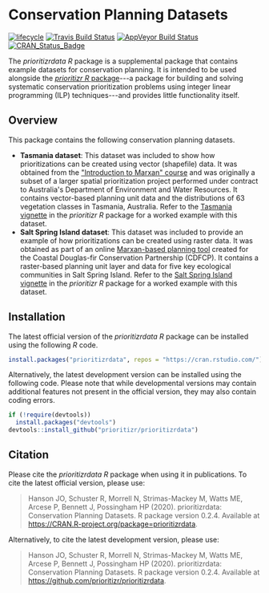 
<!--- README.md is generated from README.Rmd. Please edit that file -->
Conservation Planning Datasets
==============================

[![lifecycle](https://img.shields.io/badge/Lifecycle-stable-brightgreen.svg)](https://www.tidyverse.org/lifecycle/#stable) [![Travis Build Status](https://img.shields.io/travis/prioritizr/prioritizrdata/master.svg?label=Linux%20%26%20Mac%20OSX)](https://travis-ci.org/prioritizr/prioritizrdata) [![AppVeyor Build Status](https://img.shields.io/appveyor/ci/jeffreyhanson/prioritizrdata/master.svg?label=Windows)](https://ci.appveyor.com/project/jeffreyhanson/prioritizrdata) [![CRAN\_Status\_Badge](http://www.r-pkg.org/badges/version/prioritizrdata)](https://CRAN.R-project.org/package=prioritizrdata)

The *prioritizrdata R* package is a supplemental package that contains example datasets for conservation planning. It is intended to be used alongside the [*prioritizr R* package](https://prioritizr.net)---a package for building and solving systematic conservation prioritization problems using integer linear programming (ILP) techniques---and provides little functionality itself.

Overview
--------

This package contains the following conservation planning datasets.

-   **Tasmania dataset**: This dataset was included to show how prioritizations can be created using vector (shapefile) data. It was obtained from the ["Introduction to Marxan" course](https://marxansolutions.org/) and was originally a subset of a larger spatial prioritization project performed under contract to Australia's Department of Environment and Water Resources. It contains vector-based planning unit data and the distributions of 63 vegetation classes in Tasmania, Australia. Refer to the [Tasmania vignette](https://prioritizr.net/articles/tasmania.html) in the *prioritizr R* package for a worked example with this dataset.
-   **Salt Spring Island dataset**: This dataset was included to provide an example of how prioritizations can be created using raster data. It was obtained as part of an online [Marxan-based planning tool](https://arcese.forestry.ubc.ca/marxan-tool/) created for the Coastal Douglas-fir Conservation Partnership (CDFCP). It contains a raster-based planning unit layer and data for five key ecological communities in Salt Spring Island. Refer to the [Salt Spring Island vignette](https://prioritizr.net/articles/saltspring.html) in the *prioritizr R* package for a worked example with this dataset.

Installation
------------

The latest official version of the *prioritizrdata R* package can be installed using the following *R* code.

``` r
install.packages("prioritizrdata", repos = "https://cran.rstudio.com/")
```

Alternatively, the latest development version can be installed using the following code. Please note that while developmental versions may contain additional features not present in the official version, they may also contain coding errors.

``` r
if (!require(devtools))
  install.packages("devtools")
devtools::install_github("prioritizr/prioritizrdata")
```

Citation
--------

Please cite the *prioritizrdata R* package when using it in publications. To cite the latest official version, please use:

> Hanson JO, Schuster R, Morrell N, Strimas-Mackey M, Watts ME, Arcese P, Bennett J, Possingham HP (2020). prioritizrdata: Conservation Planning Datasets. R package version 0.2.4. Available at <https://CRAN.R-project.org/package=prioritizrdata>.

Alternatively, to cite the latest development version, please use:

> Hanson JO, Schuster R, Morrell N, Strimas-Mackey M, Watts ME, Arcese P, Bennett J, Possingham HP (2020). prioritizrdata: Conservation Planning Datasets. R package version 0.2.4. Available at <https://github.com/prioritizr/prioritizrdata>.

